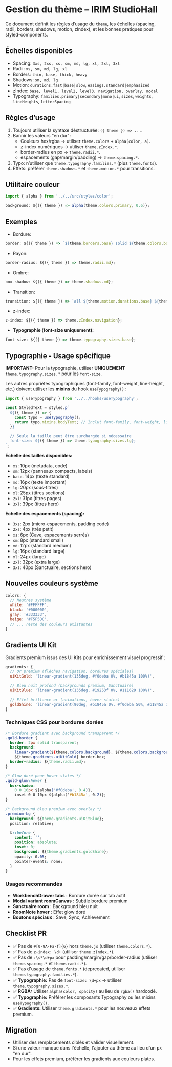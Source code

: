 # Gestion du thème – IRIM StudioHall

Ce document définit les règles d’usage du `theme`, les échelles (spacing, radii, borders, shadows, motion, zIndex), et les bonnes pratiques pour styled-components.

## Échelles disponibles

- Spacing: `3xs, 2xs, xs, sm, md, lg, xl, 2xl, 3xl`
- Radii: `xs, sm, md, lg, xl`
- Borders: `thin, base, thick, heavy`
- Shadows: `sm, md, lg`
- Motion: `durations.fast|base|slow`, `easings.standard|emphasized`
- zIndex: `base, level1, level2, level3, navigation, overlay, modal`
- Typography: `families.primary|secondary|mono|ui`, `sizes`, `weights`, `lineHeights`, `letterSpacing`

## Règles d’usage

1. Toujours utiliser la syntaxe déstructurée: `({ theme }) => ...`.
2. Bannir les valeurs "en dur":
   - Couleurs hex/rgba → utiliser `theme.colors` + `alpha(color, a)`.
   - z-index numériques → utiliser `theme.zIndex.*`.
   - border-radius en px → `theme.radii.*`.
   - espacements (gap/margin/padding) → `theme.spacing.*`.
3. Typo: n’utiliser que `theme.typography.families.*` (plus `theme.fonts`).
4. Effets: préférer `theme.shadows.*` et `theme.motion.*` pour transitions.

## Utilitaire couleur

```js
import { alpha } from '../../src/styles/color';

background: ${({ theme }) => alpha(theme.colors.primary, 0.6)};
```

## Exemples

- Bordure:
```js
border: ${({ theme }) => `${theme.borders.base} solid ${theme.colors.border}`};
```
- Rayon:
```js
border-radius: ${({ theme }) => theme.radii.md};
```
- Ombre:
```js
box-shadow: ${({ theme }) => theme.shadows.md};
```
- Transition:
```js
transition: ${({ theme }) => `all ${theme.motion.durations.base} ${theme.motion.easings.standard}`};
```
- z-index:
```js
z-index: ${({ theme }) => theme.zIndex.navigation};
```
- **Typographie (font-size uniquement):**
```js
font-size: ${({ theme }) => theme.typography.sizes.base};
```

## Typographie - Usage spécifique

**IMPORTANT:** Pour la typographie, utiliser **UNIQUEMENT** `theme.typography.sizes.*` pour les `font-size`.

Les autres propriétés typographiques (font-family, font-weight, line-height, etc.) doivent utiliser les **mixins** du hook `useTypography()` :

```js
import { useTypography } from '../../hooks/useTypography';

const StyledText = styled.p`
  ${({ theme }) => {
    const typo = useTypography();
    return typo.mixins.bodyText; // Inclut font-family, font-weight, line-height
  }}

  // Seule la taille peut être surchargée si nécessaire
  font-size: ${({ theme }) => theme.typography.sizes.lg};
`;
```

**Échelle des tailles disponibles:**
- `xs`: 10px (metadata, code)
- `sm`: 12px (panneaux compacts, labels)
- `base`: 14px (texte standard)
- `md`: 16px (texte important)
- `lg`: 20px (sous-titres)
- `xl`: 25px (titres sections)
- `2xl`: 31px (titres pages)
- `3xl`: 39px (titres hero)

**Échelle des espacements (spacing):**
- `3xs`: 2px (micro-espacements, padding code)
- `2xs`: 4px (très petit)
- `xs`: 6px (Cave, espacements serrés)
- `sm`: 8px (standard small)
- `md`: 12px (standard medium)
- `lg`: 16px (standard large)
- `xl`: 24px (large)
- `2xl`: 32px (extra large)
- `3xl`: 40px (Sanctuaire, sections hero)

## Nouvelles couleurs système

```js
colors: {
  // Neutres système
  white: '#FFFFFF',
  black: '#000000',
  gray: '#333333',
  beige: '#F5F5DC',
  // ... reste des couleurs existantes
}
```

## Gradients UI Kit

Gradients premium issus des UI Kits pour enrichissement visuel progressif :

```js
gradients: {
  // Or premium (flèches navigation, bordures spéciales)
  uiKitGold: 'linear-gradient(135deg, #f0deba 0%, #b1845a 100%)',

  // Bleu nuit profond (backgrounds premium, Sanctuaire)
  uiKitBlue: 'linear-gradient(135deg, #19253f 0%, #111629 100%)',

  // Effet brillance or (animations, hover states)
  goldShine: 'linear-gradient(90deg, #b1845a 0%, #f0deba 50%, #b1845a 100%)'
}
```

### Techniques CSS pour bordures dorées

```css
/* Bordure gradient avec background transparent */
.gold-border {
  border: 2px solid transparent;
  background:
    linear-gradient(${theme.colors.background}, ${theme.colors.background}) padding-box,
    ${theme.gradients.uiKitGold} border-box;
  border-radius: ${theme.radii.md};
}

/* Glow doré pour hover states */
.gold-glow:hover {
  box-shadow:
    0 0 10px ${alpha('#f0deba', 0.4)},
    inset 0 0 10px ${alpha('#b1845a', 0.2)};
}

/* Background bleu premium avec overlay */
.premium-bg {
  background: ${theme.gradients.uiKitBlue};
  position: relative;

  &::before {
    content: '';
    position: absolute;
    inset: 0;
    background: ${theme.gradients.goldShine};
    opacity: 0.05;
    pointer-events: none;
  }
}
```

### Usages recommandés

- **WorkbenchDrawer tabs** : Bordure dorée sur tab actif
- **Modal variant roomCanvas** : Subtile bordure premium
- **Sanctuaire room** : Background bleu nuit
- **RoomNote hover** : Effet glow doré
- **Boutons spéciaux** : Save, Sync, Achievement

## Checklist PR

- ✅ Pas de `#[0-9A-Fa-f]{6}` hors `theme.js` (utiliser `theme.colors.*`).
- ✅ Pas de `z-index: \d+` (utiliser `theme.zIndex.*`).
- ✅ Pas de `:\s*\d+px` pour padding/margin/gap/border-radius (utiliser `theme.spacing.*` et `theme.radii.*`).
- ✅ Pas d'usage de `theme.fonts.*` (deprecated, utiliser `theme.typography.families.*`).
- ✅ **Typographie:** Pas de `font-size: \d+px` → utiliser `theme.typography.sizes.*`.
- ✅ **RGBA:** Utiliser `alpha(color, opacity)` au lieu de `rgba()` hardcodé.
- ✅ **Typographie:** Préférer les composants Typography ou les mixins `useTypography()`.
- ✅ **Gradients:** Utiliser `theme.gradients.*` pour les nouveaux effets premium.

## Migration

- Utiliser des remplacements ciblés et valider visuellement.
- Si une valeur manque dans l'échelle, l'ajouter au thème au lieu d'un px "en dur".
- Pour les effets premium, préférer les gradients aux couleurs plates.


